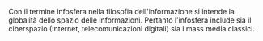Con il termine infosfera nella filosofia dell'informazione si intende la globalità dello spazio delle informazioni. Pertanto l'infosfera include sia il ciberspazio (Internet, telecomunicazioni digitali) sia i mass media classici.